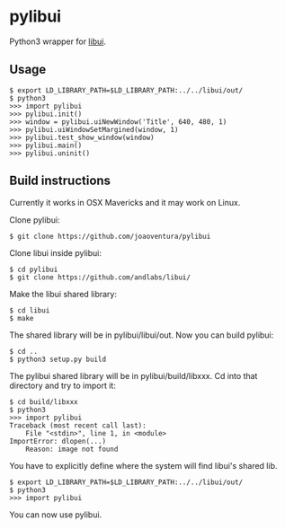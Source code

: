# pylibui

Python3 wrapper for [libui](https://github.com/andlabs/libui/).


## Usage

    $ export LD_LIBRARY_PATH=$LD_LIBRARY_PATH:../../libui/out/
    $ python3
    >>> import pylibui
    >>> pylibui.init()
    >>> window = pylibui.uiNewWindow('Title', 640, 480, 1)
    >>> pylibui.uiWindowSetMargined(window, 1)
    >>> pylibui.test_show_window(window)
    >>> pylibui.main()
    >>> pylibui.uninit()


## Build instructions

Currently it works in OSX Mavericks and it may work on Linux.

Clone pylibui:

    $ git clone https://github.com/joaoventura/pylibui

Clone libui inside pylibui:

    $ cd pylibui
    $ git clone https://github.com/andlabs/libui/

Make the libui shared library:

    $ cd libui
    $ make

The shared library will be in pylibui/libui/out. Now you can build pylibui:

    $ cd ..
    $ python3 setup.py build

The pylibui shared library will be in pylibui/build/libxxx. Cd into that
directory and try to import it:

    $ cd build/libxxx
    $ python3
    >>> import pylibui
    Traceback (most recent call last):
        File "<stdin>", line 1, in <module>
    ImportError: dlopen(...)
        Reason: image not found

You have to explicitly define where the system will find libui's shared lib.

    $ export LD_LIBRARY_PATH=$LD_LIBRARY_PATH:../../libui/out/
    $ python3
    >>> import pylibui

You can now use pylibui.
